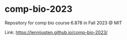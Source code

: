 # comp-bio-2023
Repository for comp bio course 6.878 in Fall 2023 @ MIT

Link: https://lennijusten.github.io/comp-bio-2023/
